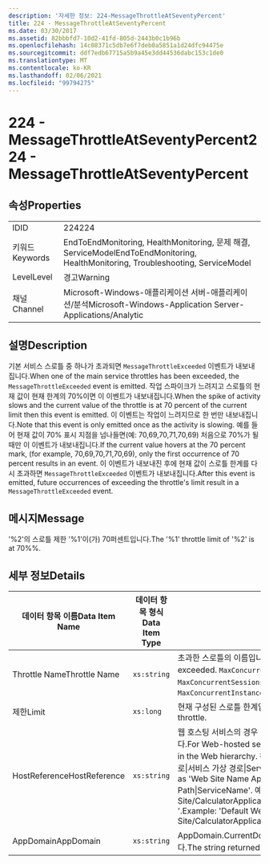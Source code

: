 ```yaml
---
description: '자세한 정보: 224-MessageThrottleAtSeventyPercent'
title: 224 - MessageThrottleAtSeventyPercent
ms.date: 03/30/2017
ms.assetid: 82bbbfd7-10d2-41fd-805d-2443b0c1b96b
ms.openlocfilehash: 14c08371c5db7e6f7deb0a5851a1d24dfc94475e
ms.sourcegitcommit: ddf7edb67715a5b9a45e3dd44536dabc153c1de0
ms.translationtype: MT
ms.contentlocale: ko-KR
ms.lasthandoff: 02/06/2021
ms.locfileid: "99794275"
---
```

# <a name="224---messagethrottleatseventypercent"></a><span data-ttu-id="d3acd-103">224 - MessageThrottleAtSeventyPercent</span><span class="sxs-lookup"><span data-stu-id="d3acd-103">224 - MessageThrottleAtSeventyPercent</span></span>

## <a name="properties"></a><span data-ttu-id="d3acd-104">속성</span><span class="sxs-lookup"><span data-stu-id="d3acd-104">Properties</span></span>  
  
|||  
|-|-|  
|<span data-ttu-id="d3acd-105">ID</span><span class="sxs-lookup"><span data-stu-id="d3acd-105">ID</span></span>|<span data-ttu-id="d3acd-106">224</span><span class="sxs-lookup"><span data-stu-id="d3acd-106">224</span></span>|  
|<span data-ttu-id="d3acd-107">키워드</span><span class="sxs-lookup"><span data-stu-id="d3acd-107">Keywords</span></span>|<span data-ttu-id="d3acd-108">EndToEndMonitoring, HealthMonitoring, 문제 해결, ServiceModel</span><span class="sxs-lookup"><span data-stu-id="d3acd-108">EndToEndMonitoring, HealthMonitoring, Troubleshooting, ServiceModel</span></span>|  
|<span data-ttu-id="d3acd-109">Level</span><span class="sxs-lookup"><span data-stu-id="d3acd-109">Level</span></span>|<span data-ttu-id="d3acd-110">경고</span><span class="sxs-lookup"><span data-stu-id="d3acd-110">Warning</span></span>|  
|<span data-ttu-id="d3acd-111">채널</span><span class="sxs-lookup"><span data-stu-id="d3acd-111">Channel</span></span>|<span data-ttu-id="d3acd-112">Microsoft-Windows-애플리케이션 서버-애플리케이션/분석</span><span class="sxs-lookup"><span data-stu-id="d3acd-112">Microsoft-Windows-Application Server-Applications/Analytic</span></span>|  
  
## <a name="description"></a><span data-ttu-id="d3acd-113">설명</span><span class="sxs-lookup"><span data-stu-id="d3acd-113">Description</span></span>  

 <span data-ttu-id="d3acd-114">기본 서비스 스로틀 중 하나가 초과되면 `MessageThrottleExceeded` 이벤트가 내보내집니다.</span><span class="sxs-lookup"><span data-stu-id="d3acd-114">When one of the main service throttles has been exceeded, the `MessageThrottleExceeded` event is emitted.</span></span> <span data-ttu-id="d3acd-115">작업 스파이크가 느려지고 스로틀의 현재 값이 현재 한계의 70%이면 이 이벤트가 내보내집니다.</span><span class="sxs-lookup"><span data-stu-id="d3acd-115">When the spike of activity slows and the current value of the throttle is at 70 percent of the current limit then this event is emitted.</span></span> <span data-ttu-id="d3acd-116">이 이벤트는 작업이 느려지므로 한 번만 내보내집니다.</span><span class="sxs-lookup"><span data-stu-id="d3acd-116">Note that this event is only emitted once as the activity is slowing.</span></span> <span data-ttu-id="d3acd-117">예를 들어 현재 값이 70% 표시 지점을 넘나들면(예: 70,69,70,71,70,69) 처음으로 70%가 될 때만 이 이벤트가 내보내집니다.</span><span class="sxs-lookup"><span data-stu-id="d3acd-117">If the current value hovers at the 70 percent mark, (for example, 70,69,70,71,70,69), only the first occurrence of 70 percent results in an event.</span></span> <span data-ttu-id="d3acd-118">이 이벤트가 내보내진 후에 현재 값이 스로틀 한계를 다시 초과하면 `MessageThrottleExceeded` 이벤트가 내보내집니다.</span><span class="sxs-lookup"><span data-stu-id="d3acd-118">After this event is emitted, future occurrences of exceeding the throttle's limit result in a `MessageThrottleExceeded` event.</span></span>  
  
## <a name="message"></a><span data-ttu-id="d3acd-119">메시지</span><span class="sxs-lookup"><span data-stu-id="d3acd-119">Message</span></span>  

 <span data-ttu-id="d3acd-120">'%2'의 스로틀 제한 '%1'이(가) 70퍼센트입니다.</span><span class="sxs-lookup"><span data-stu-id="d3acd-120">The '%1' throttle limit of '%2' is at 70%%.</span></span>  
  
## <a name="details"></a><span data-ttu-id="d3acd-121">세부 정보</span><span class="sxs-lookup"><span data-stu-id="d3acd-121">Details</span></span>  
  
|<span data-ttu-id="d3acd-122">데이터 항목 이름</span><span class="sxs-lookup"><span data-stu-id="d3acd-122">Data Item Name</span></span>|<span data-ttu-id="d3acd-123">데이터 항목 형식</span><span class="sxs-lookup"><span data-stu-id="d3acd-123">Data Item Type</span></span>|<span data-ttu-id="d3acd-124">설명</span><span class="sxs-lookup"><span data-stu-id="d3acd-124">Description</span></span>|  
|--------------------|--------------------|-----------------|  
|<span data-ttu-id="d3acd-125">Throttle Name</span><span class="sxs-lookup"><span data-stu-id="d3acd-125">Throttle Name</span></span>|`xs:string`|<span data-ttu-id="d3acd-126">초과한 스로틀의 이름입니다.</span><span class="sxs-lookup"><span data-stu-id="d3acd-126">The name of the throttle that has been exceeded.</span></span> <span data-ttu-id="d3acd-127">`MaxConcurrentCalls`, `MaxConcurrentInstances` 또는 `MaxConcurrentSessions` 중 하나입니다.</span><span class="sxs-lookup"><span data-stu-id="d3acd-127">Either `MaxConcurrentCalls`, `MaxConcurrentInstances`, or `MaxConcurrentSessions`,</span></span>|  
|<span data-ttu-id="d3acd-128">제한</span><span class="sxs-lookup"><span data-stu-id="d3acd-128">Limit</span></span>|`xs:long`|<span data-ttu-id="d3acd-129">현재 구성된 스로틀 한계입니다.</span><span class="sxs-lookup"><span data-stu-id="d3acd-129">The currently configured limit of the throttle.</span></span>|  
|<span data-ttu-id="d3acd-130">HostReference</span><span class="sxs-lookup"><span data-stu-id="d3acd-130">HostReference</span></span>|`xs:string`|<span data-ttu-id="d3acd-131">웹 호스팅 서비스의 경우 이 필드는 웹 계층의 서비스를 고유하게 식별합니다.</span><span class="sxs-lookup"><span data-stu-id="d3acd-131">For Web-hosted services, this field uniquely identifies the service in the Web hierarchy.</span></span> <span data-ttu-id="d3acd-132">해당 형식은 ' 웹 사이트 이름 응용 프로그램 가상 경로&#124;서비스 가상 경로&#124;ServiceName '으로 정의 됩니다.</span><span class="sxs-lookup"><span data-stu-id="d3acd-132">Its format is defined as 'Web Site Name Application Virtual Path&#124;Service Virtual Path&#124;ServiceName'.</span></span> <span data-ttu-id="d3acd-133">예: ' Default Web Site/CalculatorApplication&#124;/CalculatorService.svc&#124;CalculatorService '.</span><span class="sxs-lookup"><span data-stu-id="d3acd-133">Example: 'Default Web Site/CalculatorApplication&#124;/CalculatorService.svc&#124;CalculatorService'.</span></span>|  
|<span data-ttu-id="d3acd-134">AppDomain</span><span class="sxs-lookup"><span data-stu-id="d3acd-134">AppDomain</span></span>|`xs:string`|<span data-ttu-id="d3acd-135">AppDomain.CurrentDomain.FriendlyName에서 반환되는 문자열입니다.</span><span class="sxs-lookup"><span data-stu-id="d3acd-135">The string returned by AppDomain.CurrentDomain.FriendlyName.</span></span>|

